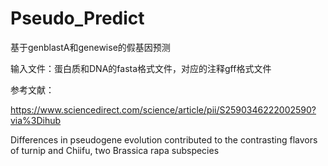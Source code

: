 # Pseudo_Predict

基于genblastA和genewise的假基因预测

输入文件：蛋白质和DNA的fasta格式文件，对应的注释gff格式文件

参考文献：

https://www.sciencedirect.com/science/article/pii/S2590346222002590?via%3Dihub


Differences in pseudogene evolution contributed to the contrasting flavors of turnip and Chiifu, two Brassica rapa subspecies

